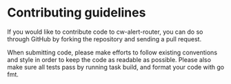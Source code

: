# Contributing guidelines

If you would like to contribute code to cw-alert-router, you can do so through GitHub by forking the repository and sending a pull request.

When submitting code, please make efforts to follow existing conventions and style in order to keep the code as readable as possible. Please also make sure all tests pass by running task build, and format your code with go fmt.
